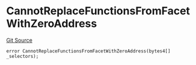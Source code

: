 # CannotReplaceFunctionsFromFacetWithZeroAddress
[Git Source](https://github.com/thrackle-io/Tron/blob/68f4a826ed4aff2c87e6d1264dce053ee793c987/src/economic/ruleStorage/RuleStorageDiamondLib.sol)


```solidity
error CannotReplaceFunctionsFromFacetWithZeroAddress(bytes4[] _selectors);
```

